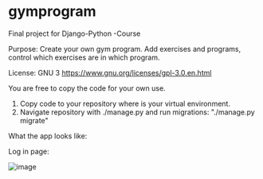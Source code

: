 # gymprogram
Final project for Django-Python -Course

Purpose: Create your own gym program. Add exercises and programs, control which exercises are in which program.

License: GNU 3 https://www.gnu.org/licenses/gpl-3.0.en.html

You are free to copy the code for your own use.

1. Copy code to your repository where is your virtual environment.
2. Navigate repository with ./manage.py and run migrations: "./manage.py migrate"

What the app looks like:

Log in page:

![image](https://github.com/janteH/gymprogram/assets/101558189/ae19a55e-d2df-4b04-8fb7-ba9c6e4dad92)
